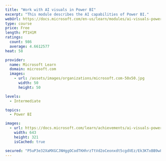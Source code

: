 ```yaml
---
title: "Work with AI visuals in Power BI"
excerpt: "This module describes the AI capabilities of Power BI."
webUrl: https://docs.microsoft.com/en-us/learn/modules/ai-visuals-power-bi/
type: course
price: Free
length: PT1H1M
ratings:
  count: 986
  average: 4.6612577
heat: 58

provider:
  name: Microsoft Learn
  domain: microsoft.com
  images:
    - url: /assets/images/organizations/microsoft.com-50x50.jpg
      width: 50
      height: 50

levels:
  - Intermediate

topics:
  - Power BI

images:
  - url: https://docs.microsoft.com/learn/achievements/ai-visuals-power-bi-social.png
    width: 643
    height: 321
    isCached: true

secured: "P5uP3e32XaMXGCJNHggOCodTKHhrzTtVd2oCeonxdt5cgdVEz/Ek3KTxBB9w8Y7dWCti7Oi7hp+z5aSCRp2YetyOaWAY9sKb4kZZmHuaWeKMYW1IqRdCjj4hBzFL6EeXyHCvQpOb5GCC4EoCp/jpqjyMAjOKvPlBF+777lotmB0VFOQgSkTGg/NZsX0bcqM15w8YGKqcFcyByPRtFmdBcqidXA5/8j8502guyQCHppNhqBFdmKvldEzTSyFMQ2ac9MLdZ5R60LwqX5OrBGvdHGbpr4LbOyQON2DfaqMlWFyR9BHi2LofIhdhqYfi15WXhSVgKmF3rM/ynqioL22aYyki1IoKl7lM42fDbR02+PdDadJpqjNQ/VleljJDVrESNsgsZGow0NHJOeuFulTJTZAO+1nHzZcq5azZgpLOfsE=;zW6ahCQOeqdek5BgUti1YQ=="
---
```


